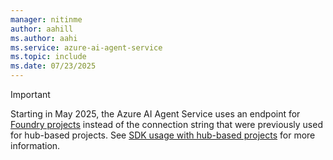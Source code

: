 ```yaml
---
manager: nitinme
author: aahill
ms.author: aahi
ms.service: azure-ai-agent-service
ms.topic: include
ms.date: 07/23/2025
---
```


> [!IMPORTANT]
> Starting in May 2025, the Azure AI Agent Service uses an endpoint for [Foundry projects](../../what-is-azure-ai-foundry.md#project-types) instead of the connection string that were previously used for hub-based projects. See [SDK usage with hub-based projects](../how-to/use-your-own-resources.md#sdk-usage-with-hub-based-projects) for more information.
